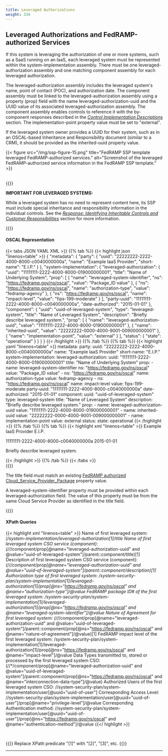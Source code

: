 ```yaml
---
title: Leveraged Authorizations
weight: 334
---
```

## Leveraged Authorizations and FedRAMP-authorized Services

If this system is leveraging the authorization of one or more systems, such as a SaaS running on an IaaS, each leveraged system must be represented within the system-implementation assembly. There must be one leveraged-authorization assembly and one matching component assembly for each leveraged authorization.

The leveraged-authorization assembly includes the leveraged system's name, point of contact (POC), and authorization date. The component assembly must be linked to the leveraged-authorization assembly using a property (prop) field with the name leveraged-authorization-uuid and the
UUID value of its associated leveraged-authorization assembly. The component assembly enables controls to reference it with the by-component responses described in the [*Control Implementation Descriptions*](/documentation/ssp/6-security-controls/#control-implementation-descriptions) section. The implementation-point property value must be set to "external".

If the leveraged system owner provides a UUID for their system, such as in an OSCAL-based Inheritance and Responsibility document (similar to a CRM), it should be provided as the inherited-uuid property value.

{{< figure src="/img/ssp-figure-15.png" title="FedRAMP SSP template leveraged FedRAMP-authorized services." alt="Screenshot of the leveraged FedRAMP-authorized service information in the FedRAMP SSP template." >}}

<br />
{{<callout>}}

**IMPORTANT FOR LEVERAGED SYSTEMS:**

While a leveraged system has no need to represent content here, its SSP must include special inheritance and responsibility information in the individual controls. See the [*Response: Identifying Inheritable Controls and Customer Responsibilities*](/documentation/ssp/6-security-controls/#response-identifying-inheritable-controls-and-customer-responsibilities) section for more information.

{{</callout>}}

#### OSCAL Representation

{{< tabs JSON YAML XML >}}
{{% tab %}}
{{< highlight json "linenos=table" >}}
{
  "metadata": {
    "party": {
      "uuid": "22222222-2222-4000-8000-c0040000000a",
      "name": "Example IaaS Provider",
      "short-name": "E.I.P."
    }
  },
  "system-implementation": {
    "leveraged-authorization": {
      "uuid": "11111111-2222-4000-8000-019000000001",
      "title": "Name of Underlying System",
      "prop": [
        {
          "name": "leveraged-system-identifier",
          "ns": "https://fedramp.gov/ns/oscal",
          "value": "Package_ID value"
        },
        {
          "ns": "https://fedramp.gov/ns/oscal",
          "name": "authorization-type",
          "value": "fedramp-agency"
        },
        {
          "ns": "https://fedramp.gov/ns/oscal",
          "name": "impact-level",
          "value": "fips-199-moderate"
        }
      ],
      "party-uuid": "11111111-2222-4000-8000-c0040000000a",
      "date-authorized": "2015-01-01"
    },
    "component": {
      "uuid": "uuid-of-leveraged-system",
      "type": "leveraged-system",
      "title": "Name of Leveraged System",
      "description": "Briefly describe leveraged system.",
      "prop": [
        {
          "name": "leveraged-authorization-uuid",
          "value": "11111111-2222-4000-8000-019000000001"
        },
        {
          "name": "inherited-uuid",
          "value": "22222222-0000-4000-9001-009000000001"
        },
        {
          "name": "implementation-point",
          "value": "external"
        }
      ],
      "status": {
        "state": "operational"
      }
    }
  }
}
{{< /highlight >}}
{{% /tab %}}
{{% tab %}}
{{< highlight yaml "linenos=table" >}}
metadata:
  party:
    uuid: "22222222-2222-4000-8000-c0040000000a"
    name: "Example IaaS Provider"
    short-name: "E.I.P."
system-implementation:
  leveraged-authorization:
    uuid: "11111111-2222-4000-8000-019000000001"
    title: "Name of Underlying System"
    prop:
      - name: leveraged-system-identifier
        ns: "https://fedramp.gov/ns/oscal"
        value: "Package_ID value"
      - ns: "https://fedramp.gov/ns/oscal"
        name: authorization-type
        value: fedramp-agency
      - ns: "https://fedramp.gov/ns/oscal"
        name: impact-level
        value: fips-199-moderate
    party-uuid: "11111111-2222-4000-8000-c0040000000a"
    date-authorized: "2015-01-01"
  component:
    uuid: "uuid-of-leveraged-system"
    type: leveraged-system
    title: "Name of Leveraged System"
    description: "Briefly describe leveraged system."
    prop:
      - name: leveraged-authorization-uuid
        value: "11111111-2222-4000-8000-019000000001"
      - name: inherited-uuid
        value: "22222222-0000-4000-9001-009000000001"
      - name: implementation-point
        value: external
    status:
      state: operational
{{< /highlight >}}
{{% /tab %}}
{{% tab %}}
{{< highlight xml "linenos=table" >}}
<metadata>
    <!-- CSP name -->
    <party uuid="22222222-2222-4000-8000-c0040000000a">
        <name>Example IaaS Provider</name>
        <short-name>E.I.P.</short-name>
    </party>
</metadata>
<!-- cut import-profile, system-characteristics -->
<system-implementation>
    <leveraged-authorization uuid="11111111-2222-4000-8000-019000000001">
        <title>Name of Underlying System</title>
        <!-- FedRAMP Package ID -->
        <prop name="leveraged-system-identifier" ns="https://fedramp.gov/ns/oscal" value="Package_ID value" />
        <prop ns="https://fedramp.gov/ns/oscal" name="authorization-type" value="fedramp-agency"/>
        <prop ns="https://fedramp.gov/ns/oscal" name="impact-level" value="fips-199-moderate"/>
        <party-uuid>11111111-2222-4000-8000-c0040000000a</party-uuid>
        <date-authorized>2015-01-01</date-authorized>
    </leveraged-authorization>
    <!-- CSO name & service description -->
    <component uuid="uuid-of-leveraged-system" type="leveraged-system">
        <title>Name of Leveraged System</title>
        <description>
            <p>Briefly describe leveraged system.</p>
        </description>
        <prop name="leveraged-authorization-uuid" value="11111111-2222-4000-8000-019000000001" />
        <prop name="inherited-uuid" value="22222222-0000-4000-9001-009000000001" />
        <prop name="implementation-point" value="external"/>
        <!-- FedRAMP prop extensions for table 6.1 columns -->
        <status state="operational"/>
    </component>
</system-implementation>
{{< /highlight >}}
{{% /tab %}}
{{< /tabs >}}

<br />
{{<callout>}}

The title field must match an existing [FedRAMP authorized Cloud_Service_Provider_Package](https://raw.githubusercontent.com/18F/fedramp-data/master/data/data.json) property value.

A leveraged-system-identifier property must be provided within each leveraged-authorization field.  The value of this property must be from the same Cloud Service Provider as identified in the title field.

{{</callout>}}

#### XPath Queries
{{< highlight xml "linenos=table" >}}
    Name of first leveraged system:
        /*/system-implementation/leveraged-authorization[1]/title
    Name of first leveraged system CSO service (component):
        (//*/component/prop[@name="leveraged-authorization-uuid" and @value="uuid-of-leveraged-system"]/parent::component/title)[1]
    Description of first leveraged system CSO service (component):
        (//*/component/prop[@name="leveraged-authorization-uuid" and @value="uuid-of-leveraged-system"]/parent::component/description)[1]
    Authorization type of first leveraged system:
        /system-security-plan/system-implementation[1]/leveraged-authorization[1]/prop[@ns="https://fedramp.gov/ns/oscal" and @name="authorization-type"]/@value
    FedRAMP package ID# of the first leveraged system:
        /system-security-plan/system-implementation[1]/leveraged-authorization[1]/prop[@ns="https://fedramp.gov/ns/oscal" and @name="leveraged-system-identifier"]/@value
    Nature of Agreement for first leveraged system:
        (//*/component/prop[@name="leveraged-authorization-uuid" and @value="uuid-of-leveraged-system"]/parent::component/prop[@ns="https://fedramp.gov/ns/oscal" and @name="nature-of-agreement"]/@value)[1]
    FedRAMP impact level of the first leveraged system:
        /system-security-plan/system-implementation[1]/leveraged-authorization[1]/prop[@ns="https://fedramp.gov/ns/oscal" and @name="impact-level"]/@value
    Data Types transmitted to, stored or processed by the first leveraged system CSO:
        (//*/component/prop[@name="leveraged-authorization-uuid" and @value="uuid-of-leveraged-system"]/parent::component/prop[@ns="https://fedramp.gov/ns/oscal" and @name="interconnection-data-type"]/@value)
    Authorized Users of the first leveraged system CSO:
        //system-security-plan/system-implementation/user[@uuid="uuid-of-user"]
    Corresponding Access Level:
        //system-security-plan/system-implementation/user[@uuid="uuid-of-user"]/prop[@name="privilege-level"]/@value
    Corresponding Authentication method:
        //system-security-plan/system-implementation/user[@uuid="uuid-of-user"]/prop[@ns="https://fedramp.gov/ns/oscal" and @name="authentication-method"]/@value
{{</ highlight >}}

<br />

{{<callout>}}
Replace XPath predicate "[1]" with "[2]", "[3]", etc.
{{</callout>}}

---
